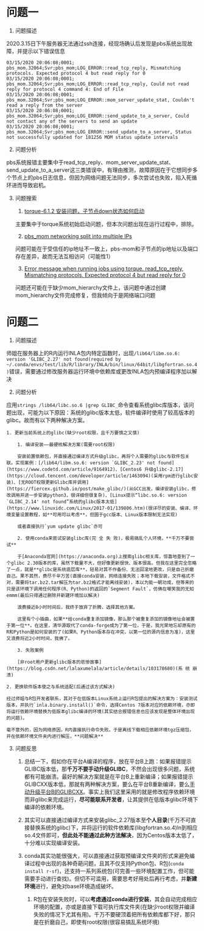 # 问题一
1. 问题描述

2020.3.15日下午服务器无法通过ssh连接，经现场确认后发现是pbs系统出现故障，并提示以下错误信息

```
03/15/2020 20:06:08;0001;   pbs_mom.32064;Svr;pbs_mom;LOG_ERROR::read_tcp_reply, Mismatching protocols. Expected protocol 4 but read reply for 0
03/15/2020 20:06:08;0001;   pbs_mom.32064;Svr;pbs_mom;LOG_ERROR::read_tcp_reply, Could not read reply for protocol 4 command 4: End of File
03/15/2020 20:06:08;0001;   pbs_mom.32064;Svr;pbs_mom;LOG_ERROR::mom_server_update_stat, Couldn't read a reply from the server
03/15/2020 20:06:08;0001;   pbs_mom.32064;Svr;pbs_mom;LOG_ERROR::send_update_to_a_server, Could not contact any of the servers to send an update
03/15/2020 20:06:08;0001;   pbs_mom.32064;Svr;pbs_mom;LOG_ERROR::send_update_to_a_server, Status not successfully updated for 181256 MOM status update intervals
```

2. 问题分析

pbs系统报错主要集中于read_tcp_reply、mom_server_update_stat、send_update_to_a_server这三类错误中，有理由推测，故障原因在于它想同步多个节点上的pbs日志信息，但因为网络问题无法同步，多次尝试也失败，陷入死循环进而导致宕机。

3. 问题搜索

    1. [torque-6.1.2 安装问题，子节点down状态如何启动](http://muchong.com/html/201810/12721088.html)

    主要集中于torque系统初始启动问题，但本次问题出现在运行过程中，排除。

    2. [pbs_mom networking split into multiple IPs](https://github.com/adaptivecomputing/torque/issues/220)

    问题可能在于受信任的ip地址不一致上，pbs-mom和子节点的ip地址以及端口存在差异，故而无法互相访问（可能性1）

    3. [Error message when running jobs using torque. read_tcp_reply, Mismatching protocols. Expected protocol 4 but read reply for 0](https://stackoverflow.com/questions/40995829/error-message-when-running-jobs-using-torque-read-tcp-reply-mismatching-protoc)

    问题还可能在于缺少mom_hierarchy文件上，该问题中通过创建mom_hierarchy文件完成修复，但我倾向于是网络端口问题

# 问题二

1. 问题描述

师姐在服务器上的R内运行INLA包内特定函数时，出现`/lib64/libm.so.6: version 'GLIBC_2.27' not found(required by ~/.conda/envs/test/lib/R/library/INLA/bin/linux/64bit/libgfortran.so.4)`错误，需要通过修改服务器运行环境中依赖库或更改INLA包内预编译程序加以解决

2. 问题分析

应用`strings /lib64/libc.so.6 |grep GLIBC_`命令查看系统glibc库版本，该问题出现，可能为以下原因：系统的glibc版本太低，软件编译时使用了较高版本的glibc。故而有以下两种解决方案。

    1. 更新当前系统上的glibc(缺少root权限，且千万要慎之又慎)

        1. 编译安装——最硬核解决方案(需要root权限)

        安装前置依赖包，并直接通过编译方式升级glibc，再将个人需要的glibc与软件包关联。实现案例：[/lib64/libm.so.6: version `GLIBC_2.23' not found](https://www.codetd.com/article/9164912)、[Centos6 升级glibc-2.17](https://cloud.tencent.com/developer/article/1463094)(采用rpm进行glibc安装)、[无ROOT权限更新Glibc库并调用](https://fiercex.github.io/post/make_glibc/)(从GCC出发，编译安装glibc，修改调用并进一步安装python3，很详细但很复杂)、[Linux提示“libc.so.6: version `GLIBC_2.14' not found”系统的glibc版本太低](https://www.linuxidc.com/Linux/2017-01/139806.htm)(很详尽的安装、编译、环境变量设置教程，如**可用可以考虑**，但圄于gcc版本、Linux版本限制无法实现)

        或者直接执行`yum update glibc`亦可

        2. 使用conda来尝试安装glibc库(完 全 失 败)，极易搞乱个人环境，**千万不要尝试**

        于[Anaconda官网](https://anaconda.org)上搜索glibc相关库，惊喜地查到了一个glibc 2.30版本的库，虽然下载量不大，但好像更新很快、版本很高。但我在这里完全忽略了一点，就是**glibc是系统底层库**，轻易对其不作备份、无法回滚地更改，只是自己折磨自己。果不其然，费尽千辛万苦(直接conda安装，网络连接失败；本地下载安装，文件格式不对，需要将tar.bz2.tar解压为tar.bz2格式才能离线安装)，本以为能一朝功成，但等来的只是该环境下调用任何程序(R、Python)的返回的`Segment Fault`，仿佛在嘲笑我的无知emmm(最后只得通过删除并新建环境加以解决)

        浪费接近8小时时间后，我终于放弃了折腾，选择其他方案。

        这里有个小插曲，如果**给conda重复添加镜像，那么那个被重复添加的镜像地址会被置于第一位**。在这里，清华源取代了conda-forge成为了第一位，于是，我光荣地忘却原有的R和Python是如何安装的了(如果R、Python版本存在冲突，以第一位的源内信息为准)，这里又浪费将近2小时时间，我佛了。

        3. 失败案例

        [非root用户更新glibc版本的悲惨故事](https://blog.csdn.net/lalaxumelala/article/details/103178680)(系 统 崩 溃)

    2. 更换软件版本使之与系统适配(后通过该方式解决)

    经过师姐与R包开发者联系，其对于在低版本Linux系统上运行R包提出的解决方案为：安装测试版本，并执行`inla.binary.install()`命令，选择Centos 7版本对应的依赖环境，亦即将运行依赖环境替换为低版本glibc编译的环境(其实结合报错信息也应该发现是整体环境出现的问题)。

    毫不意外的，因为网络原因，R内直接执行命令失败。于是离线下载相应依赖环境tgz压缩包，并在依赖环境文件夹内进行解压，**问题解决**

3. 问题反思

    1. 总结一下，假如你在平台A编译的程序，放在平台B上跑：如果报错提示GLIBC版本低，那**千万不要手动升级GLIBC**，不然会出现很多问题，系统都有可能崩溃。最好的解决方案就是在平台B上重新编译；如果报错提示GLIBCXX版本低，那就有两种解决方案，要么在平台B重新编译，要么[手动升级平台B的GLIBCXX](https://blog.csdn.net/yuejisuo1948/article/details/88062832)。事实上我们这里采用的就是修改程序依赖环境而非glibc来完成运行，**尽可能联系开发者**，让其提供在低版本glibc环境下编译的依赖环境。

    2. 其实可以直接通过编译方式来安装glibc_2.27版本至**个人目录**(千万不可直接替换系统的glibc)下，并将运行的软件依赖库(libgfortran.so.4)ln到相应so.4文件即可，**但此处不能通过此种方法解决**，因为Centos版本太低了，十分难以实现编译安装。

    3. conda其实功能很强大，可以直接通过获取预编译文件夹的形式来避免编译过程中出现的各种奇葩问题，且其不仅支持Python包、R包(`conda install r-sf`)，还支持一系列系统包(可完善一些环境配置工作，但可能需要手动进行查找)。但切不可滥用，需要思考好用处后再行考虑，并**新建环境**进行，避免对base环境造成破坏。

        1. R包在安装失败时，可以**考虑通过conda进行安装**，其会自动完成相应环境的配置，亦或是直接下载可执行库文件夹(在缺少root权限并编译失败的情况下尤其有用)。千万不要硬顶着把所有依赖库都下好，那只是在折磨自己，即使有root权限(很容易搞乱系统环境)